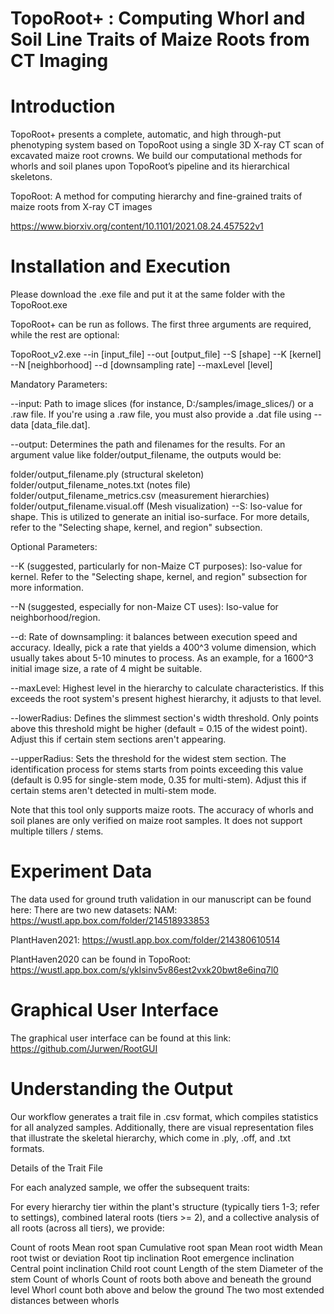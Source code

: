 # TopoRoot+ : Computing Whorl and Soil Line Traits of Maize Roots from CT Imaging

# Introduction

TopoRoot+ presents a complete, automatic, and high through-put phenotyping system based on TopoRoot using a single 3D X-ray CT scan of excavated maize root crowns. We build our computational methods for whorls and soil planes upon TopoRoot’s pipeline and its hierarchical skeletons. 

TopoRoot: A method for computing hierarchy and fine-grained traits of maize roots from X-ray CT images

https://www.biorxiv.org/content/10.1101/2021.08.24.457522v1

# Installation and Execution

Please download the .exe file and put it at the same folder with the TopoRoot.exe

 TopoRoot+ can be run as follows. The first three arguments are required, while the rest are optional:

TopoRoot_v2.exe --in [input_file] --out [output_file] --S [shape] --K [kernel] --N [neighborhood] --d [downsampling rate] --maxLevel [level]

Mandatory Parameters:

--input: Path to image slices (for instance, D:/samples/image_slices/) or a .raw file. If you're using a .raw file, you must also provide a .dat file using --data [data_file.dat].

--output: Determines the path and filenames for the results. For an argument value like folder/output_filename, the outputs would be:

folder/output_filename.ply (structural skeleton)
folder/output_filename_notes.txt (notes file)
folder/output_filename_metrics.csv (measurement hierarchies)
folder/output_filename.visual.off (Mesh visualization)
--S: Iso-value for shape. This is utilized to generate an initial iso-surface. For more details, refer to the "Selecting shape, kernel, and region" subsection.

Optional Parameters:

--K (suggested, particularly for non-Maize CT purposes): Iso-value for kernel. Refer to the "Selecting shape, kernel, and region" subsection for more information.

--N (suggested, especially for non-Maize CT uses): Iso-value for neighborhood/region.

--d: Rate of downsampling: it balances between execution speed and accuracy. Ideally, pick a rate that yields a 400^3 volume dimension, which usually takes about 5-10 minutes to process. As an example, for a 1600^3 initial image size, a rate of 4 might be suitable.

--maxLevel: Highest level in the hierarchy to calculate characteristics. If this exceeds the root system's present highest hierarchy, it adjusts to that level.

--lowerRadius: Defines the slimmest section's width threshold. Only points above this threshold might be higher (default = 0.15 of the widest point). Adjust this if certain stem sections aren't appearing.

--upperRadius: Sets the threshold for the widest stem section. The identification process for stems starts from points exceeding this value (default is 0.95 for single-stem mode, 0.35 for multi-stem). Adjust this if certain stems aren't detected in multi-stem mode.

Note that this tool only supports maize roots. The accuracy of whorls and soil planes are only verified on maize root samples. It does not support multiple tillers / stems.

# Experiment Data

The data used for ground truth validation in our manuscript can be found here:
There are two new datasets: 
NAM: https://wustl.app.box.com/folder/214518933853

PlantHaven2021: https://wustl.app.box.com/folder/214380610514

PlantHaven2020 can be found in TopoRoot: https://wustl.app.box.com/s/yklsinv5v86est2vxk20bwt8e6inq7l0

# Graphical User Interface

The graphical user interface can be found at this link: 
https://github.com/Jurwen/RootGUI

# Understanding the Output

Our workflow generates a trait file in .csv format, which compiles statistics for all analyzed samples. Additionally, there are visual representation files that illustrate the skeletal hierarchy, which come in .ply, .off, and .txt formats.

Details of the Trait File

For each analyzed sample, we offer the subsequent traits:

For every hierarchy tier within the plant's structure (typically tiers 1-3; refer to settings), combined lateral roots (tiers >= 2), and a collective analysis of all roots (across all tiers), we provide:

Count of roots
Mean root span
Cumulative root span
Mean root width
Mean root twist or deviation
Root tip inclination
Root emergence inclination
Central point inclination
Child root count
Length of the stem
Diameter of the stem
Count of whorls
Count of roots both above and beneath the ground level
Whorl count both above and below the ground
The two most extended distances between whorls

